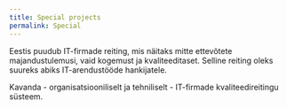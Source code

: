```yaml
---
title: Special projects
permalink: Special
---
```


Eestis puudub IT-firmade reiting, mis näitaks mitte ettevõtete majandustulemusi, vaid kogemust ja kvaliteeditaset. Selline reiting oleks suureks abiks IT-arendustööde hankijatele.

Kavanda - organisatsiooniliselt ja tehniliselt - IT-firmade kvaliteedireitingu süsteem.
